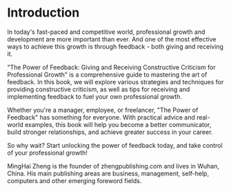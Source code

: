 # Introduction

In today's fast-paced and competitive world, professional growth and development are more important than ever. And one of the most effective ways to achieve this growth is through feedback - both giving and receiving it.

"The Power of Feedback: Giving and Receiving Constructive Criticism for Professional Growth" is a comprehensive guide to mastering the art of feedback. In this book, we will explore various strategies and techniques for providing constructive criticism, as well as tips for receiving and implementing feedback to fuel your own professional growth.

Whether you're a manager, employee, or freelancer, "The Power of Feedback" has something for everyone. With practical advice and real-world examples, this book will help you become a better communicator, build stronger relationships, and achieve greater success in your career.

So why wait? Start unlocking the power of feedback today, and take control of your professional growth!


MingHai Zheng is the founder of zhengpublishing.com and lives in Wuhan, China. His main publishing areas are business, management, self-help, computers and other emerging foreword fields.
